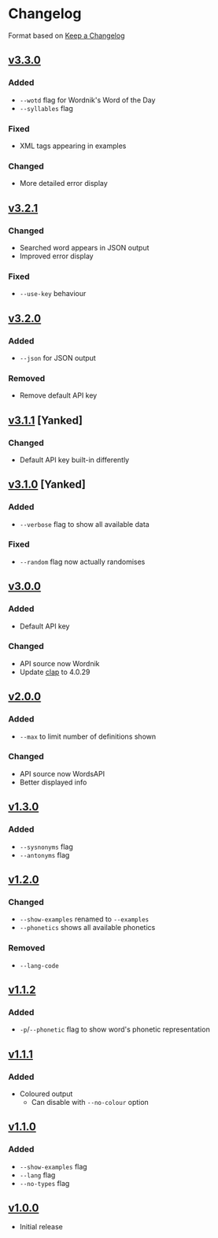 # Changelog

Format based on [Keep a Changelog](https://keepachangelog.com/en/1.1.0/)

## [v3.3.0](https://github.com/Clay-6/WhatYouMean/releases/tag/v3.3.0)

### Added

* `--wotd` flag for Wordnik's Word of the Day
* `--syllables` flag

### Fixed

* XML tags appearing in examples

### Changed

* More detailed error display

## [v3.2.1](https://github.com/Clay-6/WhatYouMean/releases/tag/v3.2.1)

### Changed

* Searched word appears in JSON output
* Improved error display

### Fixed

* `--use-key` behaviour

## [v3.2.0](https://github.com/Clay-6/WhatYouMean/releases/tag/v3.2.0)

### Added

* `--json` for JSON output

### Removed

* Remove default API key

## [v3.1.1](https://github.com/Clay-6/WhatYouMean/releases/tag/v3.1.1) [Yanked]

### Changed

* Default API key built-in differently

## [v3.1.0](https://github.com/Clay-6/WhatYouMean/releases/tag/v3.1.0) [Yanked]

### Added

* `--verbose` flag to show all available data

### Fixed

* `--random` flag now actually randomises

## [v3.0.0](https://github.com/Clay-6/WhatYouMean/releases/tag/v3.0.0)

### Added

* Default API key

### Changed

* API source now Wordnik
* Update [clap](lib.rs/crates/clap) to 4.0.29

## [v2.0.0](https://github.com/Clay-6/WhatYouMean/releases/tag/v2.0.0)

### Added

* `--max` to limit number of definitions shown

### Changed

* API source now WordsAPI
* Better displayed info

## [v1.3.0](https://github.com/Clay-6/WhatYouMean/releases/tag/v1.3.0)

### Added

* `--sysnonyms` flag
* `--antonyms` flag

## [v1.2.0](https://github.com/Clay-6/WhatYouMean/releases/tag/v1.2.0)

### Changed

* `--show-examples` renamed to `--examples`
* `--phonetics` shows all available phonetics

### Removed

* `--lang-code`

## [v1.1.2](https://github.com/Clay-6/WhatYouMean/releases/tag/v1.1.2)

### Added

* `-p`/`--phonetic` flag to show word's phonetic representation

## [v1.1.1](https://github.com/Clay-6/WhatYouMean/releases/tag/v1.1.1)

### Added

* Coloured output
  * Can disable with `--no-colour` option

## [v1.1.0](https://crates.io/crates/whatyoumean/1.1.0)

### Added

* `--show-examples` flag
* `--lang` flag
* `--no-types` flag

## [v1.0.0](https://crates.io/crates/whatyoumean/1.0.0)

* Initial release
